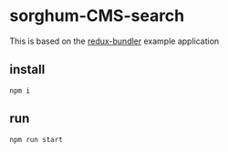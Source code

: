 # sorghum-CMS-search
This is based on the <a href="https://github.com/henrikjoreteg/redux-bundler">redux-bundler</a> example application
## install
<code>npm i</code>
## run
<code>npm run start</code>
